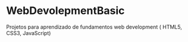 # WebDevolepmentBasic
Projetos para aprendizado de fundamentos web development ( HTML5, CSS3, JavaScript)
